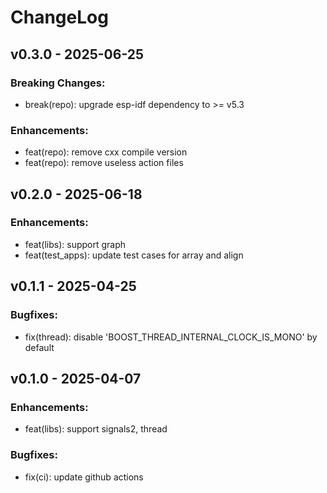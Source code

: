 # ChangeLog

## v0.3.0 - 2025-06-25

### Breaking Changes:

* break(repo): upgrade esp-idf dependency to >= v5.3

### Enhancements:

* feat(repo): remove cxx compile version
* feat(repo): remove useless action files

## v0.2.0 - 2025-06-18

### Enhancements:

* feat(libs): support graph
* feat(test_apps): update test cases for array and align

## v0.1.1 - 2025-04-25

### Bugfixes:

* fix(thread): disable 'BOOST_THREAD_INTERNAL_CLOCK_IS_MONO' by default

## v0.1.0 - 2025-04-07

### Enhancements:

* feat(libs): support signals2, thread

### Bugfixes:

* fix(ci): update github actions
